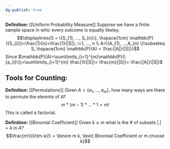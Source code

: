 ```yaml
---
dg-publish: true
---
```


**Definition:** [[Uniform Probability Measure]]
Suppose we have a finite sample space in whic every outcome is equally likeley. $$\displaylines{S = \{S_{1}, ..., S_{n}\}, \hspace{1cm} \mathbb{P}({S_{i}})=\frac{1}{n}=\frac{1}{|S|}, i=1, ..., n \\ A=\{A_{1}, ...,A_{n} \}\subseteq S, \hspace{1cm} \mathbb{P}(A) = \frac{|A|}{|S|}}$$
Since $\mathbb{P}(A)=\sum\limits_{i=1}^{m}\mathbb{P}(\{a_{i}\})=\sum\limits_{i=1}^{m} \frac{1}{|S|}= \frac{m}{|S|}= \frac{|A|}{|S|}$


## Tools for Counting:

**Definition:** [[Permutations]]
Given $A=\{a_{1}, ..., a_{m}\}$, how many ways are there to permute the elemnts of A?
$$m*(m-1)* ... *1=m!$$
This is called a factorial.

**Definition:** [[Binomial Coefficient]]
Given $k\le m$ what is the # of subsets $|.|=k$ in $A$? 
$$\frac{m!}{k!(m-k)!} = \binom m k, \text{ Binomial Coefficient or m choose k}$$




